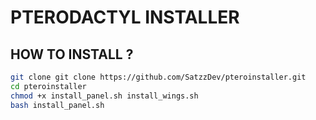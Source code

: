 # PTERODACTYL INSTALLER

## HOW TO INSTALL ?
```bash
git clone git clone https://github.com/SatzzDev/pteroinstaller.git
cd pteroinstaller  
chmod +x install_panel.sh install_wings.sh
bash install_panel.sh
```
